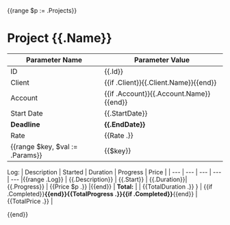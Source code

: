 {{range $p := .Projects}}
# Project {{.Name}}
| Parameter Name | Parameter Value |
| - | - |
| ID | {{.Id}} |
| Client | {{if .Client}}{{.Client.Name}}{{end}} |
| Account | {{if .Account}}{{.Account.Name}}{{end}} |
| Start Date | {{.StartDate}} |
| **Deadline** | **{{.EndDate}}** |
| Rate | {{Rate .}} |
{{range $key, $val := .Params}}| {{$key}} | {{$val}} |{{end}}


Log:
| Description         | Started           | Duration | Progress | Price      |
| --- | --- | --- | --- | --- |{{range .Log}}
| {{.Description}} | {{.Start}} | {{.Duration}}| {{.Progress}} | {{Price $p .}} |{{end}}
| **Total:** | | {{TotalDuration .}} } | {{if .Completed}}**{{end}}{{TotalProgress .}}{{if .Completed}}**{{end}} | {{TotalPrice .}} |

{{end}}